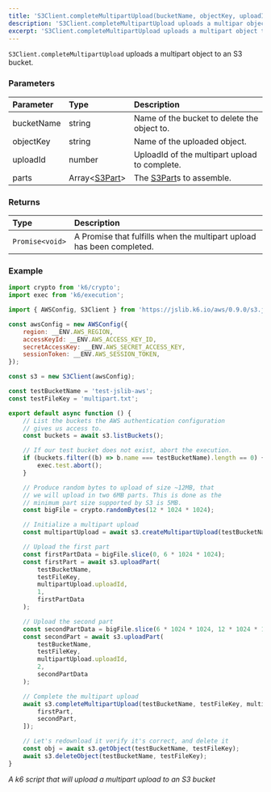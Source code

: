 ```yaml
---
title: 'S3Client.completeMultipartUpload(bucketName, objectKey, uploadId, parts)'
description: 'S3Client.completeMultipartUpload uploads a multipar object to a bucket'
excerpt: 'S3Client.completeMultipartUpload uploads a multipart object to a bucket'
---
```


`S3Client.completeMultipartUpload` uploads a multipart object to an S3 bucket.

### Parameters

| Parameter  | Type                                                           | Description                                                            |
| :--------- | :------------------------------------------------------------- | :--------------------------------------------------------------------- |
| bucketName | string                                                         | Name of the bucket to delete the object to.                            |
| objectKey  | string                                                         | Name of the uploaded object.                                           |
| uploadId   | number                                                         | UploadId of the multipart upload to complete.                          |
| parts      | Array<[S3Part](/javascript-api/jslib/aws/s3client/s3part)>     | The [S3Part](/javascript-api/jslib/aws/s3client/s3part)s to assemble.  |

### Returns

| Type            | Description                                                           |
| :-------------- | :-------------------------------------------------------------------- |
| `Promise<void>` | A Promise that fulfills when the multipart upload has been completed. |

### Example

<CodeGroup labels={[]}>

```javascript
import crypto from 'k6/crypto';
import exec from 'k6/execution';

import { AWSConfig, S3Client } from 'https://jslib.k6.io/aws/0.9.0/s3.js';

const awsConfig = new AWSConfig({
    region: __ENV.AWS_REGION,
    accessKeyId: __ENV.AWS_ACCESS_KEY_ID,
    secretAccessKey: __ENV.AWS_SECRET_ACCESS_KEY,
    sessionToken: __ENV.AWS_SESSION_TOKEN,
});

const s3 = new S3Client(awsConfig);

const testBucketName = 'test-jslib-aws';
const testFileKey = 'multipart.txt';

export default async function () {
    // List the buckets the AWS authentication configuration
    // gives us access to.
    const buckets = await s3.listBuckets();

    // If our test bucket does not exist, abort the execution.
    if (buckets.filter((b) => b.name === testBucketName).length == 0) {
        exec.test.abort();
    }

    // Produce random bytes to upload of size ~12MB, that
    // we will upload in two 6MB parts. This is done as the
    // minimum part size supported by S3 is 5MB.
    const bigFile = crypto.randomBytes(12 * 1024 * 1024);

    // Initialize a multipart upload
    const multipartUpload = await s3.createMultipartUpload(testBucketName, testFileKey);

    // Upload the first part
    const firstPartData = bigFile.slice(0, 6 * 1024 * 1024);
    const firstPart = await s3.uploadPart(
        testBucketName,
        testFileKey,
        multipartUpload.uploadId,
        1,
        firstPartData
    );

    // Upload the second part
    const secondPartData = bigFile.slice(6 * 1024 * 1024, 12 * 1024 * 1024);
    const secondPart = await s3.uploadPart(
        testBucketName,
        testFileKey,
        multipartUpload.uploadId,
        2,
        secondPartData
    );

    // Complete the multipart upload
    await s3.completeMultipartUpload(testBucketName, testFileKey, multipartUpload.uploadId, [
        firstPart,
        secondPart,
    ]);

    // Let's redownload it verify it's correct, and delete it
    const obj = await s3.getObject(testBucketName, testFileKey);
    await s3.deleteObject(testBucketName, testFileKey);
}
```

_A k6 script that will upload a multipart upload to an S3 bucket_

</CodeGroup>